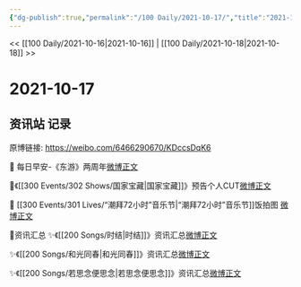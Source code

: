```yaml
---
{"dg-publish":true,"permalink":"/100 Daily/2021-10-17/","title":"2021-10-17","created":"2023-04-10T15:19:15.301+08:00","updated":"2023-04-10T15:19:54.396+08:00"}
---
```



<< [[100 Daily/2021-10-16\|2021-10-16]] | [[100 Daily/2021-10-18\|2021-10-18]] >>

# 2021-10-17

## 资讯站 记录

原博链接: https://weibo.com/6466290670/KDccsDqK6

🌟 每日早安-《东游》两周年[微博正文](https://m.weibo.cn/6466290670/4693209857394866)

🌟《[[300 Events/302 Shows/国家宝藏\|国家宝藏]]》预告个人CUT[微博正文](https://m.weibo.cn/6466290670/4693286801637694)

🌟 [[300 Events/301 Lives/“潮拜72小时”音乐节\|“潮拜72小时”音乐节]]饭拍图 [微博正文](https://m.weibo.cn/6466290670/4693340333279941)

🌟资讯汇总
✨《[[200 Songs/时结\|时结]]》资讯汇总[微博正文](https://m.weibo.cn/6466290670/4693384868399053)

✨《[[200 Songs/和光同春\|和光同春]]》资讯汇总[微博正文](https://m.weibo.cn/6466290670/4693387628515463)

✨《[[200 Songs/若思念便思念\|若思念便思念]]》资讯汇总[微博正文](https://m.weibo.cn/6466290670/4693385120318837)
